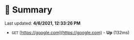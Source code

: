 # 📖 Summary
Last updated: **4/6/2021, 12:33:26 PM**

- `GET` [https://google.com](https://google.com) - **Up** (132ms)
